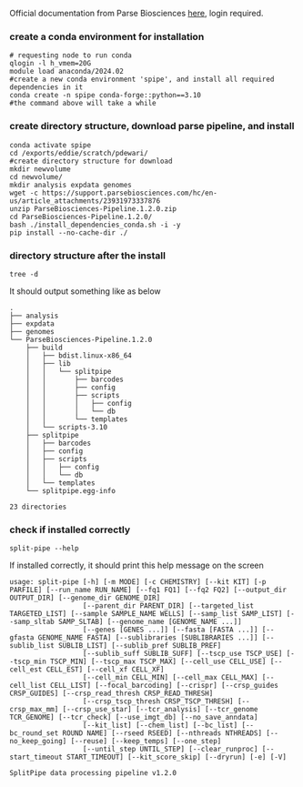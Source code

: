 Official documentation from Parse Biosciences [here](https://support.parsebiosciences.com/hc/en-us/articles/23060102930580-Pipeline-Installation-Current-Version), login required.

### create a conda environment for installation
```
# requesting node to run conda
qlogin -l h_vmem=20G
module load anaconda/2024.02
#create a new conda environment 'spipe', and install all required dependencies in it
conda create -n spipe conda-forge::python==3.10
#the command above will take a while
```

### create directory structure, download parse pipeline, and install
```
conda activate spipe
cd /exports/eddie/scratch/pdewari/
#create directory structure for download
mkdir newvolume
cd newvolume/
mkdir analysis expdata genomes
wget -c https://support.parsebiosciences.com/hc/en-us/article_attachments/23931973337876
unzip ParseBiosciences-Pipeline.1.2.0.zip
cd ParseBiosciences-Pipeline.1.2.0/
bash ./install_dependencies_conda.sh -i -y
pip install --no-cache-dir ./
```
### directory structure after the install
```
tree -d
```
It should output something like as below
```
.
├── analysis
├── expdata
├── genomes
└── ParseBiosciences-Pipeline.1.2.0
    ├── build
    │   ├── bdist.linux-x86_64
    │   ├── lib
    │   │   └── splitpipe
    │   │       ├── barcodes
    │   │       ├── config
    │   │       ├── scripts
    │   │       │   ├── config
    │   │       │   └── db
    │   │       └── templates
    │   └── scripts-3.10
    ├── splitpipe
    │   ├── barcodes
    │   ├── config
    │   ├── scripts
    │   │   ├── config
    │   │   └── db
    │   └── templates
    └── splitpipe.egg-info

23 directories

```
### check if installed correctly
```
split-pipe --help
```
If installed correctly, it should print this help message on the screen

```
usage: split-pipe [-h] [-m MODE] [-c CHEMISTRY] [--kit KIT] [-p PARFILE] [--run_name RUN_NAME] [--fq1 FQ1] [--fq2 FQ2] [--output_dir OUTPUT_DIR] [--genome_dir GENOME_DIR]
                  [--parent_dir PARENT_DIR] [--targeted_list TARGETED_LIST] [--sample SAMPLE_NAME WELLS] [--samp_list SAMP_LIST] [--samp_sltab SAMP_SLTAB] [--genome_name [GENOME_NAME ...]]
                  [--genes [GENES ...]] [--fasta [FASTA ...]] [--gfasta GENOME_NAME FASTA] [--sublibraries [SUBLIBRARIES ...]] [--sublib_list SUBLIB_LIST] [--sublib_pref SUBLIB_PREF]
                  [--sublib_suff SUBLIB_SUFF] [--tscp_use TSCP_USE] [--tscp_min TSCP_MIN] [--tscp_max TSCP_MAX] [--cell_use CELL_USE] [--cell_est CELL_EST] [--cell_xf CELL_XF]
                  [--cell_min CELL_MIN] [--cell_max CELL_MAX] [--cell_list CELL_LIST] [--focal_barcoding] [--crispr] [--crsp_guides CRSP_GUIDES] [--crsp_read_thresh CRSP_READ_THRESH]
                  [--crsp_tscp_thresh CRSP_TSCP_THRESH] [--crsp_max_mm] [--crsp_use_star] [--tcr_analysis] [--tcr_genome TCR_GENOME] [--tcr_check] [--use_imgt_db] [--no_save_anndata]
                  [--kit_list] [--chem_list] [--bc_list] [--bc_round_set ROUND NAME] [--rseed RSEED] [--nthreads NTHREADS] [--no_keep_going] [--reuse] [--keep_temps] [--one_step]
                  [--until_step UNTIL_STEP] [--clear_runproc] [--start_timeout START_TIMEOUT] [--kit_score_skip] [--dryrun] [-e] [-V]

SplitPipe data processing pipeline v1.2.0
```

